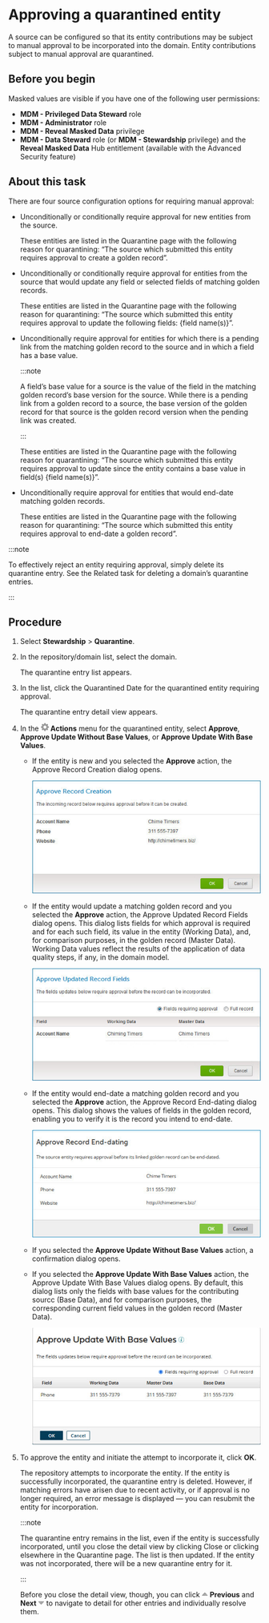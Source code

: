 # Approving a quarantined entity 

<head>
  <meta name="guidename" content="DataHub"/>
  <meta name="context" content="GUID-6bd44ae8-b27c-453d-bba2-406a41b7e709"/>
</head>


A source can be configured so that its entity contributions may be subject to manual approval to be incorporated into the domain. Entity contributions subject to manual approval are quarantined.

## Before you begin

Masked values are visible if you have one of the following user permissions:

- **MDM - Privileged Data Steward** role
- **MDM - Administrator** role
- **MDM - Reveal Masked Data** privilege
- **MDM - Data Steward** role (or **MDM - Stewardship** privilege) and the **Reveal Masked Data** Hub entitlement (available with the Advanced Security feature)

## About this task

There are four source configuration options for requiring manual approval:

-   Unconditionally or conditionally require approval for new entities from the source.

    These entities are listed in the Quarantine page with the following reason for quarantining: “The source which submitted this entity requires approval to create a golden record”.

-   Unconditionally or conditionally require approval for entities from the source that would update any field or selected fields of matching golden records.

   
    These entities are listed in the Quarantine page with the following reason for quarantining: “The source which submitted this entity requires approval to update the following fields: \{field name\(s\)\}”.

-   Unconditionally require approval for entities for which there is a pending link from the matching golden record to the source and in which a field has a base value.

    :::note
    
    A field’s base value for a source is the value of the field in the matching golden record’s base version for the source. While there is a pending link from a golden record to a source, the base version of the golden record for that source is the golden record version when the pending link was created.  

    :::

    These entities are listed in the Quarantine page with the following reason for quarantining: “The source which submitted this entity requires approval to update since the entity contains a base value in field\(s\) \{field name\(s\)\}”.

-   Unconditionally require approval for entities that would end-date matching golden records.

    These entities are listed in the Quarantine page with the following reason for quarantining: “The source which submitted this entity requires approval to end-date a golden record”.


:::note
    
To effectively reject an entity requiring approval, simply delete its quarantine entry. See the Related task for deleting a domain’s quarantine entries.

:::

## Procedure

1.  Select **Stewardship** \> **Quarantine**.

2.  In the repository/domain list, select the domain.

    The quarantine entry list appears.

3.  In the list, click the Quarantined Date for the quarantined entity requiring approval.

    The quarantine entry detail view appears.

4.  In the **![](../Images/main-ic-gear-gray_54d864eb-b5de-4ee6-9b31-975dae0a5762.jpg) Actions** menu for the quarantined entity, select **Approve**, **Approve Update Without Base Values**, or **Approve Update With Base Values**.

    -   If the entity is new and you selected the **Approve** action, the Approve Record Creation dialog opens.

        ![Approve Record Creation dialog](../Images/Stewardship/mdm-db-resolve-approve_f91f1de6-3c51-4eaa-8916-fc0c962f0601.jpg)

    -   If the entity would update a matching golden record and you selected the **Approve** action, the Approve Updated Record Fields dialog opens. This dialog lists fields for which approval is required and for each such field, its value in the entity \(Working Data\), and, for comparison purposes, in the golden record \(Master Data\). Working Data values reflect the results of the application of data quality steps, if any, in the domain model.

        ![Approve Updated Record Fields dialog](../Images/Stewardship/mdm-db-resolve-approve-update_f1f7cf3f-2e4f-4145-9fd9-095b5d76b638.jpg)

    -   If the entity would end-date a matching golden record and you selected the **Approve** action, the Approve Record End-dating dialog opens. This dialog shows the values of fields in the golden record, enabling you to verify it is the record you intend to end-date.

        ![Approve Record End-dating dialog](../Images/Stewardship/mdm-db-resolve-approve-end-date_e71c1085-b7a2-4f4f-901d-d333c1275dae.jpg)

    -   If you selected the **Approve Update Without Base Values** action, a confirmation dialog opens.

    -   If you selected the **Approve Update With Base Values** action, the Approve Update With Base Values dialog opens. By default, this dialog lists only the fields with base values for the contributing sourcc \(Base Data\), and for comparison purposes, the corresponding current field values in the golden record \(Master Data\).

        ![Approve Update With Base Values dialog](../Images/Stewardship/img-hub-approve_base_values_45a5feb7-5a57-4f4e-aa6b-34412ce6c96f.jpg)

5.  To approve the entity and initiate the attempt to incorporate it, click **OK**.

    The repository attempts to incorporate the entity. If the entity is successfully incorporated, the quarantine entry is deleted. However, if matching errors have arisen due to recent activity, or if approval is no longer required, an error message is displayed — you can resubmit the entity for incorporation.

    :::note
    
    The quarantine entry remains in the list, even if the entity is successfully incorporated, until you close the detail view by clicking Close or clicking elsewhere in the Quarantine page. The list is then updated. If the entity was not incorporated, there will be a new quarantine entry for it. 

    :::

     Before you close the detail view, though, you can click ![](../Images/main-ic-arrow-gray-up_3394c903-2719-4d4b-82cc-ec8cd74d99d2.jpg) **Previous** and **Next** ![](../Images/main-ic-arrow-gray-down_c4b5bff8-7fde-4200-b305-68bff70fecf0.jpg) to navigate to detail for other entries and individually resolve them.